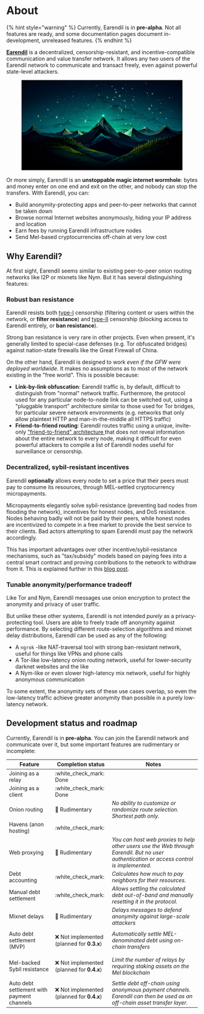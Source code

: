 # About

{% hint style="warning" %}
Currently, Earendil is in **pre-alpha**. Not all features are ready, and some documentation pages document in-development, unreleased features.
{% endhint %}

[**Earendil**](https://earendil.network) is a decentralized, censorship-resistant, and incentive-compatible communication and value transfer network. It allows any two users of the Earendil network to communicate and transact freely, even against powerful state-level attackers.

<figure><img src=".gitbook/assets/image (12).png" alt=""><figcaption></figcaption></figure>

Or more simply, Earendil is an **unstoppable magic internet wormhole**: bytes and money enter on one end and exit on the other, and nobody can stop the transfers. With Earendil, you can:

* Build anonymity-protecting apps and peer-to-peer networks that cannot be taken down
* Browse normal Internet websites anonymously, hiding your IP address and location
* Earn fees by running Earendil infrastructure nodes
* Send Mel-based cryptocurrencies off-chain at very low cost

## Why Earendil?

At first sight, Earendil seems similar to existing peer-to-peer onion routing networks like I2P or mixnets like Nym. But it has several distinguishing features:

### Robust ban resistance

Earendil resists both [type-I](https://nullchinchilla.me/2023/05/two-kinds-of-censorship-resistance/) censorship (filtering content or users within the network, or **filter resistance**) and [type-II](https://nullchinchilla.me/2023/05/two-kinds-of-censorship-resistance/) censorship (blocking access to Earendil entirely, or **ban resistance**).

Strong ban resistance is very rare in other projects. Even when present, it's generally limited to special-case defenses (e.g. Tor obfuscated bridges) against nation-state firewalls like the Great Firewall of China.

On the other hand, Earendil is designed to work _even_ _if the GFW were deployed worldwide_. It makes no assumptions as to most of the network existing in the "free world". This is possible because:

* **Link-by-link obfuscation**: Earendil traffic is, by default, difficult to distinguish from "normal" network traffic. Furthermore, the protocol used for any particular node-to-node link can be switched out, using a "pluggable transport" architecture similar to those used for Tor bridges, for particular severe network environments (e.g. networks that only allow plaintext HTTP and man-in-the-middle all HTTPS traffic)
* **Friend-to-friend routing**: Earendil routes traffic using a unique, invite-only ["friend-to-friend" architecture ](wiki/architecture.md)that does not reveal information about the entire network to every node, making it difficult for even powerful attackers to compile a list of Earendil nodes useful for surveillance or censorship.

### Decentralized, sybil-resistant incentives

Earendil **optionally** allows every node to set a price that their peers must pay to consume its resources, through MEL-settled cryptocurrency micropayments.

Micropayments elegantly solve sybil-resistance (preventing bad nodes from flooding the network), incentives for honest nodes, and DoS resistance. Nodes behaving badly will not be paid by their peers, while honest nodes are incentivized to compete in a free market to provide the best service to their clients. Bad actors attempting to spam Earendil must pay the network accordingly.

This has important advantages over other incentive/sybil-resistance mechanisms, such as "tax/subsidy" models based on paying fees into a central smart contract and proving contributions to the network to withdraw from it. This is explained further in this [blog post](https://nullchinchilla.me/2023/07/earendil-incentives/).

### Tunable anonymity/performance tradeoff

Like Tor and Nym, Earendil messages use onion encryption to protect the anonymity and privacy of user traffic.

But unlike these other systems, Earendil is not intended _purely_ as a privacy-protecting tool. Users are able to freely trade off anonymity against performance. By selecting different route-selection algorithms and mixnet delay distributions, Earendil can be used as any of the following:

* A `ngrok` -like NAT-traversal tool with strong ban-resistant network, useful for things like VPNs and phone calls
* A Tor-like low-latency onion routing network, useful for lower-security darknet websites and the like
* A Nym-like or even slower high-latency mix network, useful for highly anonymous communication

To some extent, the anonymity sets of these use cases overlap, so even the low-latency traffic achieve greater anonymity than possible in a purely low-latency network.

## Development status and roadmap

Currently, Earendil is in **pre-alpha**. You can join the Earendil network and communicate over it, but some important features are rudimentary or incomplete:

| Feature                                    | Completion status                                                | Notes                                                                                                                                     |
| ------------------------------------------ | ---------------------------------------------------------------- | ----------------------------------------------------------------------------------------------------------------------------------------- |
| Joining as a relay                         | :white\_check\_mark: Done                                        |                                                                                                                                           |
| Joining as a client                        | :white\_check\_mark: Done                                        |                                                                                                                                           |
| Onion routing                              | 🚧 Rudimentary                                                   | _No ability to customize or randomize route selection. Shortest path only._                                                               |
| Havens (anon hosting)                      | :white\_check\_mark:                                             |                                                                                                                                           |
| Web proxying                               | 🚧 Rudimentary                                                   | _You can host web proxies to help other users use the Web through Earendil. But no user authentication or access control is implemented._ |
| Debt accounting                            | :white\_check\_mark:                                             | _Calculates how much to pay neighbors for their resources._                                                                               |
| Manual debt settlement                     | :white\_check\_mark:                                             | _Allows settling the calculated debt out-of-band and manually resetting it in the protocol._                                              |
| Mixnet delays                              | 🚧 Rudimentary                                                   | _Delays messages to defend anonymity against large-scale attackers_                                                                       |
| Auto debt settlement (MVP)                 | <p>❌ Not implemented<br>(planned for <strong>0.3.x</strong>)</p> | _Automatically settle MEL-denominated debt using on-chain transfers_                                                                      |
| Mel-backed Sybil resistance                | <p>❌ Not implemented<br>(planned for <strong>0.4.x</strong>)</p> | _Limit the number of relays by requiring staking assets on the Mel blockchain_                                                            |
| Auto debt settlement with payment channels | <p>❌ Not implemented<br>(planned for <strong>0.4.x</strong>)</p> | _Settle debt off-chain using anonymous payment channels. Earendil can then be used as an off-chain asset transfer layer._                 |
